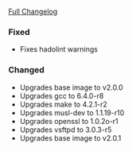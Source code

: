[Full Changelog][changelog]

### Fixed

- Fixes hadolint warnings

### Changed

- Upgrades base image to v2.0.0
- Upgrades gcc to 6.4.0-r8
- Upgrades make to 4.2.1-r2
- Upgrades musl-dev to 1.1.19-r10
- Upgrades openssl to 1.0.2o-r1
- Upgrades vsftpd to 3.0.3-r5
- Upgrades base image to v2.0.1

[changelog]: https://github.com/hassio-addons/addon-ftp/compare/v1.2.0...v1.3.0
